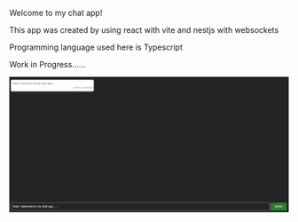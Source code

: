 Welcome to my chat app!

This app was created by using react with vite and nestjs with websockets

Programming language used here is Typescript

Work in Progress......

![Screenshot](./fe_chatapp/screenshot.png)
